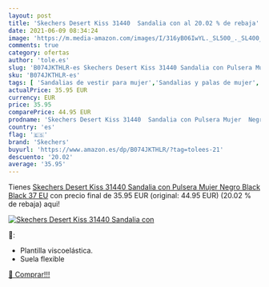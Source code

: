 ```yaml
---
layout: post
title: 'Skechers Desert Kiss 31440  Sandalia con al 20.02 % de rebaja'
date: 2021-06-09 08:34:24
image: 'https://m.media-amazon.com/images/I/316yB06IwYL._SL500_._SL400_.jpg'
comments: true
category: ofertas
author: 'tole.es'
slug: 'B074JKTHLR-es Skechers Desert Kiss 31440 Sandalia con Pulsera Mujer...'
sku: 'B074JKTHLR-es'
tags: [ 'Sandalias de vestir para mujer','Sandalias y palas de mujer','Zapatos','Zapatos para mujer','Zapatos y complementos','sandalia','skechers', ]
actualPrice: 35.95 EUR
currency: EUR
price: 35.95
comparePrice: 44.95 EUR
prodname: 'Skechers Desert Kiss 31440  Sandalia con Pulsera Mujer  Negro  Black Black   37 EU'
country: 'es'
flag: '🇪🇸'
brand: 'Skechers'
buyurl: 'https://www.amazon.es/dp/B074JKTHLR/?tag=tolees-21'
descuento: '20.02'
average: '35.95'
---
```


Tienes [Skechers Desert Kiss 31440  Sandalia con Pulsera Mujer  Negro  Black Black   37 EU](https://www.amazon.es/dp/B074JKTHLR/?tag=tolees-21) con precio final de  35.95 EUR (original: 44.95 EUR) (20.02 %  de rebaja) aqui!

[![Skechers Desert Kiss 31440  Sandalia con](https://m.media-amazon.com/images/I/316yB06IwYL._SL500_._SL400_.jpg)](https://www.amazon.es/dp/B074JKTHLR/?tag=tolees-21)

🔎:

- Plantilla viscoelástica.
- Suela flexible

[🛒 Comprar!!!](https://www.amazon.es/dp/B074JKTHLR/?tag=tolees-21)
